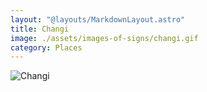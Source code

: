 ```yaml
---
layout: "@layouts/MarkdownLayout.astro"
title: Changi
image: ./assets/images-of-signs/changi.gif
category: Places
---
```


![Changi](@signs/changi.gif)
